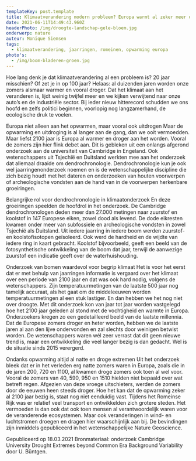 ```yaml
---
templateKey: post.template
title: Klimaatverandering modern probleem? Europa warmt al zeker meer dan 2000 jaar op
date: 2021-06-11T14:49:43.960Z
headerPhoto: /img/droogte-landschap-gele-bloem.jpg
onderwerp: nature
auteur: Monique Siemsen
tags:
  - klimaatverandering, jaarringen, romeinen, opwarming europa
photo's:
  - /img/boom-bladeren-groen.jpg
---
```

Hoe lang denk je dat klimaatverandering al een probleem is? 20 jaar misschien? Of zet je
in op 100 jaar? Helaas: al duizenden jaren worden onze zomers alsmaar warmer en vooral
droger.
Dat het klimaat aan het veranderen is, lijdt weinig twijfel meer en we kijken verwijtend naar
onze auto’s en de industriële sector. Bij ieder nieuw hitterecord schudden we ons hoofd en
zelfs politici beginnen, voorlopig nog langzamerhand, de ecologische druk te voelen.

Europa niet alleen aan het opwarmen, maar vooral ook uitdrogen
Maar de opwarming en uitdroging is al langer aan de gang, dan we ooit vermoedden.
Maar liefst 2100 jaar is Europa al warmer en droger aan het worden. Vooral de zomers zijn
hier flink debet aan. Dit is gebleken uit een onlangs afgerond onderzoek aan de
universiteit van Cambridge in Engeland. Ook wetenschappers uit Tsjechië en Duitsland
werkten mee aan het onderzoek dat allemaal draaide om dendrochronologie.
Dendrochronologie kun je ook wel jaarringenonderzoek noemen en is de
wetenschappelijke discipline die zich bezig houdt met het dateren en onderzoeken van
houten voorwerpen of archeologische vondsten aan de hand van in de voorwerpen
herkenbare groeiringen.

Belangrijke rol voor dendrochronologie in klimaatonderzoek
En deze groeiringen speelden de hoofdrol in het onderzoek. De Cambridge
dendrochronologen deden meer dan 27.000 metingen naar zuurstof en koolstof in 147
Europese eiken, zowel dood als levend. De dode eikresten kwamen onder meer van
subfossiele en archeologische vondsten in zowel Tsjechië als Duitsland. Uit iedere jaarring
in iedere boom werden zuurstof- en koolstofisotopen geïsoleerd. Ook werd de hardheid en
de wijdte van iedere ring in kaart gebracht. Koolstof bijvoorbeeld, geeft een beeld van de
fotosynthetische ontwikkeling van de boom dat jaar, terwijl de aanwezige zuurstof een
indicatie geeft over de waterhuishouding.

Onderzoek van bomen waardevol voor begrip klimaat
Het is voor het eerst dat er met behulp van jaarringen informatie is vergaard over het
klimaat over een periode van 2100 jaar en dat was ook hard nodig, volgens de
wetenschappers. Zijn temperatuurmetingen van de laatste 500 jaar nog tamelijk accuraat,
als het gaat om de middeleeuwen worden temperatuurmetingen al een stuk lastiger. En
dan hebben we het nog niet over droogte. Met dit onderzoek kon van jaar tot jaar worden
vastgelegd hoe het 2100 jaar geleden al stond met de vochtigheid en warmte in Europa.
Onderzoekers kregen zo een gedetailleerd beeld van de laatste millennia.
Dat de Europese zomers droger en heter worden, hebben we de laatste jaren al aan den
lijve ondervonden en zal slechts door weinigen betwist worden. De wetenschappers waren
wél zeer verrast dat dit geen nieuwe trend is, maar een ontwikkeling die veel langer bezig
is dan gedacht. Wel is de situatie sinds 2015 verergerd.

Ondanks opwarming altijd al natte en droge extremen
Uit het onderzoek bleek dat er in het verleden erg natte zomers waren in Europa, zoals die
in de jaren 200, 720 en 1100, al kwamen droge zomers ook toen al wel voor. Vooral de
zomers van 40, 590, 950 en 1510 hielden niet bepaald over wat betreft regen. Afgezien
van deze vroege uitschieters, werden de zomers door de eeuwen heen steeds droger.
Hoe het kan dat de opwarming zeker al 2100 jaar bezig is, staat nog niet eenduidig vast.
Tijdens het Romeinse Rijk was er relatief veel transport en ontwikkelden zich grotere
steden. Het vermoeden is dan ook dat ook toen mensen al verantwoordelijk waren voor de
veranderende ecosystemen. Maar ook veranderingen in wind- en luchtstromen droegen
en dragen hier waarschijnlijk aan bij. De bevindingen zijn inmiddels gepubliceerd in het
wetenschappelijke Nature Geoscience.

Gepubliceerd op 18.03.2021
Bronmateriaal: onderzoek Cambridge University Drought Extremes beyond Common Era
Background Variability door U. Büntgen.